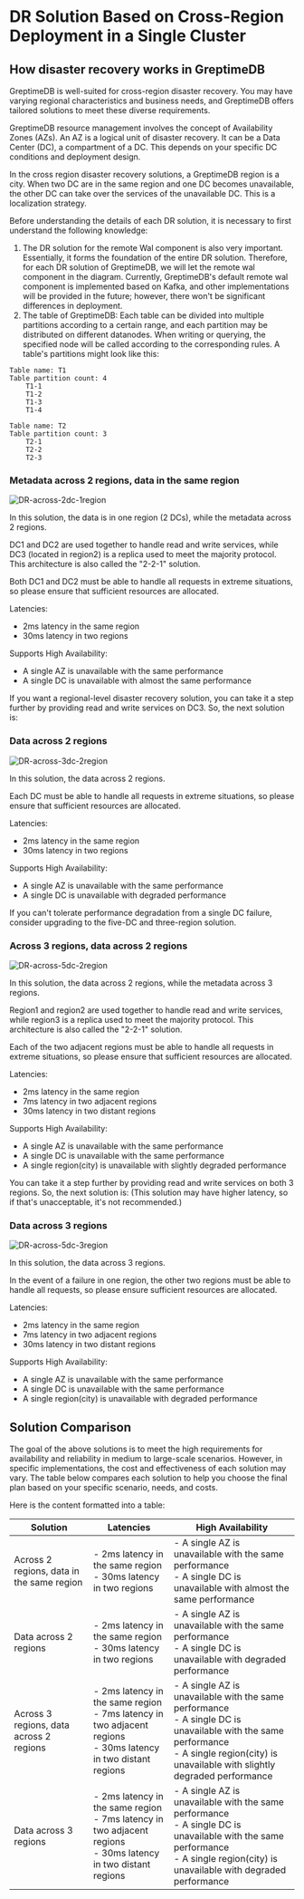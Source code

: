 # DR Solution Based on Cross-Region Deployment in a Single Cluster

## How disaster recovery works in GreptimeDB
GreptimeDB is well-suited for cross-region disaster recovery. You may have varying regional characteristics and business needs, and GreptimeDB offers tailored solutions to meet these diverse requirements.

GreptimeDB resource management involves the concept of Availability Zones (AZs). An AZ is a logical unit of disaster recovery.
It can be a Data Center (DC), a compartment of a DC. This depends on your specific DC conditions and deployment design.

In the cross region disaster recovery solutions, a GreptimeDB region is a city. When two DC are in the same region and one DC becomes unavailable, the other DC can take over the services of the unavailable DC. This is a localization strategy.

Before understanding the details of each DR solution, it is necessary to first understand the following knowledge:
1. The DR solution for the remote Wal component is also very important. Essentially, it forms the foundation of the entire DR solution. Therefore, for each DR solution of GreptimeDB, we will let the remote wal component in the diagram. Currently, GreptimeDB's default remote wal component is implemented based on Kafka, and other implementations will be provided in the future; however, there won't be significant differences in deployment.
2. The table of GreptimeDB: Each table can be divided into multiple partitions according to a certain range, and each partition may be distributed on different datanodes. When writing or querying, the specified node will be called according to the corresponding rules. A table's partitions might look like this:

```
Table name: T1
Table partition count: 4
    T1-1
    T1-2
    T1-3
    T1-4
 
Table name: T2
Table partition count: 3
    T2-1
    T2-2
    T2-3
```


### Metadata across 2 regions, data in the same region

![DR-across-2dc-1region](/DR-across-2dc-1region.png)

In this solution, the data is in one region (2 DCs), while the metadata across 2 regions.

DC1 and DC2 are used together to handle read and write services, while DC3 (located in region2) is a replica used to meet the majority protocol. This architecture is also called the "2-2-1" solution.

Both DC1 and DC2 must be able to handle all requests in extreme situations, so please ensure that sufficient resources are allocated.

Latencies:
- 2ms latency in the same region
- 30ms latency in two regions

Supports High Availability:
- A single AZ is unavailable with the same performance
- A single DC is unavailable with almost the same performance


If you want a regional-level disaster recovery solution, you can take it a step further by providing read and write services on DC3. So, the next solution is:

### Data across 2 regions

![DR-across-3dc-2region](/DR-across-3dc-2region.png)

In this solution, the data across 2 regions.

Each DC must be able to handle all requests in extreme situations, so please ensure that sufficient resources are allocated.

Latencies:
- 2ms latency in the same region
- 30ms latency in two regions

Supports High Availability:
- A single AZ is unavailable with the same performance
- A single DC is unavailable with degraded performance

If you can't tolerate performance degradation from a single DC failure, consider upgrading to the five-DC and three-region solution.

### Across 3 regions, data across 2 regions

![DR-across-5dc-2region](/DR-across-5dc-2region.png)

In this solution, the data across 2 regions, while the metadata across 3 regions.

Region1 and region2 are used together to handle read and write services, while region3 is a replica used to meet the majority protocol. This architecture is also called the "2-2-1" solution.

Each of the two adjacent regions must be able to handle all requests in extreme situations, so please ensure that sufficient resources are allocated.

Latencies:
- 2ms latency in the same region
- 7ms latency in two adjacent regions
- 30ms latency in two distant regions

Supports High Availability:
- A single AZ is unavailable with the same performance
- A single DC is unavailable with the same performance
- A single region(city) is unavailable with slightly degraded performance

You can take it a step further by providing read and write services on both 3 regions. So, the next solution is:
(This solution may have higher latency, so if that's unacceptable, it's not recommended.)

### Data across 3 regions

![DR-across-5dc-3region](/DR-across-5dc-3region.png)

In this solution, the data across 3 regions.

In the event of a failure in one region, the other two regions must be able to handle all requests, so please ensure sufficient resources are allocated.

Latencies:
- 2ms latency in the same region
- 7ms latency in two adjacent regions
- 30ms latency in two distant regions

Supports High Availability:
- A single AZ is unavailable with the same performance
- A single DC is unavailable with the same performance
- A single region(city) is unavailable with degraded performance

## Solution Comparison
The goal of the above solutions is to meet the high requirements for availability and reliability in medium to large-scale scenarios. However, in specific implementations, the cost and effectiveness of each solution may vary. The table below compares each solution to help you choose the final plan based on your specific scenario, needs, and costs.

Here is the content formatted into a table:

| Solution | Latencies | High Availability |
| --- | --- | --- |
| Across 2 regions, data in the same region | - 2ms latency in the same region<br>- 30ms latency in two regions | - A single AZ is unavailable with the same performance<br>- A single DC is unavailable with almost the same performance |
| Data across 2 regions | - 2ms latency in the same region<br>- 30ms latency in two regions | - A single AZ is unavailable with the same performance<br>- A single DC is unavailable with degraded performance |
| Across 3 regions, data across 2 regions | - 2ms latency in the same region<br>- 7ms latency in two adjacent regions<br>- 30ms latency in two distant regions | - A single AZ is unavailable with the same performance<br>- A single DC is unavailable with the same performance<br>- A single region(city) is unavailable with slightly degraded performance |
| Data across 3 regions | - 2ms latency in the same region<br>- 7ms latency in two adjacent regions<br>- 30ms latency in two distant regions | - A single AZ is unavailable with the same performance<br>- A single DC is unavailable with the same performance<br>- A single region(city) is unavailable with degraded performance |